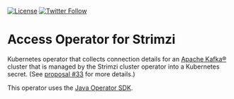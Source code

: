 [![License](https://img.shields.io/badge/license-Apache--2.0-blue.svg)](http://www.apache.org/licenses/LICENSE-2.0)
[![Twitter Follow](https://img.shields.io/twitter/follow/strimziio.svg?style=social&label=Follow&style=for-the-badge)](https://twitter.com/strimziio)

# Access Operator for Strimzi

Kubernetes operator that collects connection details for an [Apache Kafka®](https://kafka.apache.org) cluster that is managed by the Strimzi cluster 
operator into a Kubernetes secret. (See [proposal #33](https://github.com/strimzi/proposals/blob/main/033-service-binding.md) for more details.)

This operator uses the [Java Operator SDK](https://github.com/java-operator-sdk/java-operator-sdk).
